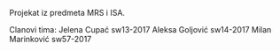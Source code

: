 Projekat iz predmeta MRS i ISA.

Clanovi tima:
  Jelena Cupać sw13-2017
  Aleksa Goljović sw14-2017
  Milan Marinković sw57-2017
